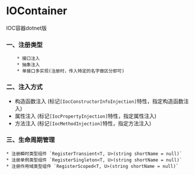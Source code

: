 # IOContainer
IOC容器dotnet版



### 一、注册类型

		* 接口注入
		* 抽象注入
		* 单接口多实现(注册时，传入特定的名字做区分即可)



### 二、注入方式

* 构造函数注入 (标记`[IocConstructorInfoInjection]`特性，指定构造函数注入)
* 属性注入 (标记`[IocPropertyInjection]`特性，指定属性注入)
* 方法注入 (标记`[IocMethodInjection]`特性，指定方法注入)



### 三、生命周期管理

	* 注册瞬时类型组件 `RegisterTransient<T, U>(string shortName = null)`
	* 注册单例类型组件 `RegisterSingleton<T, U>(string shortName = null)`
	* 注册作用域类型组件 `RegisterScoped<T, U>(string shortName = null)`








